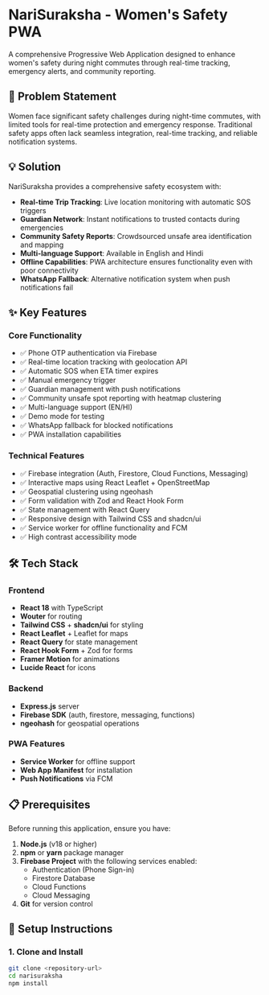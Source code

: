 # NariSuraksha - Women's Safety PWA

A comprehensive Progressive Web Application designed to enhance women's safety during night commutes through real-time tracking, emergency alerts, and community reporting.

## 🚀 Problem Statement

Women face significant safety challenges during night-time commutes, with limited tools for real-time protection and emergency response. Traditional safety apps often lack seamless integration, real-time tracking, and reliable notification systems.

## 💡 Solution

NariSuraksha provides a comprehensive safety ecosystem with:

- **Real-time Trip Tracking**: Live location monitoring with automatic SOS triggers
- **Guardian Network**: Instant notifications to trusted contacts during emergencies
- **Community Safety Reports**: Crowdsourced unsafe area identification and mapping
- **Multi-language Support**: Available in English and Hindi
- **Offline Capabilities**: PWA architecture ensures functionality even with poor connectivity
- **WhatsApp Fallback**: Alternative notification system when push notifications fail

## ✨ Key Features

### Core Functionality
- ✅ Phone OTP authentication via Firebase
- ✅ Real-time location tracking with geolocation API
- ✅ Automatic SOS when ETA timer expires
- ✅ Manual emergency trigger
- ✅ Guardian management with push notifications
- ✅ Community unsafe spot reporting with heatmap clustering
- ✅ Multi-language support (EN/HI)
- ✅ Demo mode for testing
- ✅ WhatsApp fallback for blocked notifications
- ✅ PWA installation capabilities

### Technical Features
- ✅ Firebase integration (Auth, Firestore, Cloud Functions, Messaging)
- ✅ Interactive maps using React Leaflet + OpenStreetMap
- ✅ Geospatial clustering using ngeohash
- ✅ Form validation with Zod and React Hook Form
- ✅ State management with React Query
- ✅ Responsive design with Tailwind CSS and shadcn/ui
- ✅ Service worker for offline functionality and FCM
- ✅ High contrast accessibility mode

## 🛠 Tech Stack

### Frontend
- **React 18** with TypeScript
- **Wouter** for routing
- **Tailwind CSS** + **shadcn/ui** for styling
- **React Leaflet** + Leaflet for maps
- **React Query** for state management
- **React Hook Form** + Zod for forms
- **Framer Motion** for animations
- **Lucide React** for icons

### Backend
- **Express.js** server
- **Firebase SDK** (auth, firestore, messaging, functions)
- **ngeohash** for geospatial operations

### PWA Features
- **Service Worker** for offline support
- **Web App Manifest** for installation
- **Push Notifications** via FCM

## 📋 Prerequisites

Before running this application, ensure you have:

1. **Node.js** (v18 or higher)
2. **npm** or **yarn** package manager
3. **Firebase Project** with the following services enabled:
   - Authentication (Phone Sign-in)
   - Firestore Database
   - Cloud Functions
   - Cloud Messaging
4. **Git** for version control

## 🚀 Setup Instructions

### 1. Clone and Install

```bash
git clone <repository-url>
cd narisuraksha
npm install
